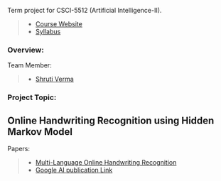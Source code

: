 Term project for CSCI-5512 (Artificial Intelligence-II).

> - [Course Website](http://www-users.cselabs.umn.edu/classes/Spring-2019/csci5512/index.php)
> - [Syllabus](http://www-users.cselabs.umn.edu/classes/Spring-2019/csci5512/index.php?page=syllabus)

### Overview: 
 Team Member: 
 > - [Shruti Verma](https://github.com/VermaShr)
 
 ### Project Topic:
 ## Online Handwriting Recognition using Hidden Markov Model
 
 Papers:
 > - [Multi-Language Online Handwriting Recognition](https://ieeexplore.ieee.org/stamp/stamp.jsp?tp=&arnumber=7478642)
 > - [Google AI publication Link](https://ai.google/research/pubs/pub45422)


